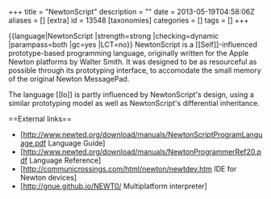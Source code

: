 +++
title = "NewtonScript"
description = ""
date = 2013-05-19T04:58:06Z
aliases = []
[extra]
id = 13548
[taxonomies]
categories = []
tags = []
+++

{{language|NewtonScript
|strength=strong
|checking=dynamic
|parampass=both
|gc=yes
|LCT=no}}
NewtonScript is a [[Self]]-influenced prototype-based programming language, originally written for the Apple Newton platforms by Walter Smith. It was designed to be as resourceful as possible through its prototyping interface, to accomodate the small memory of the original Newton MessagePad.

The language [[Io]] is partly influenced by NewtonScript's design, using a similar prototyping model as well as NewtonScript's differential inheritance.

==External links==
* [http://www.newted.org/download/manuals/NewtonScriptProgramLanguage.pdf Language Guide]
* [http://www.newted.org/download/manuals/NewtonProgrammerRef20.pdf Language Reference]
* [http://communicrossings.com/html/newton/newtdev.htm IDE for Newton devices]
* [http://gnue.github.io/NEWT0/ Multiplatform interpreter]
